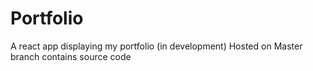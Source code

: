 # Portfolio

A react app displaying my portfolio (in development)
Hosted on [](https://dragonfist453.github.io/portfolio)
Master branch contains source code
